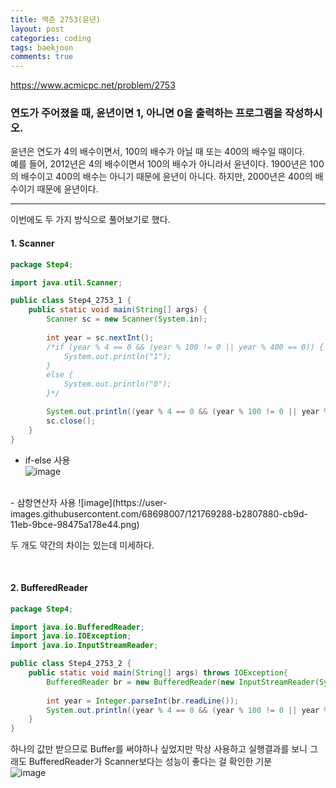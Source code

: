 ```yaml
---
title: 백준 2753(윤년)
layout: post
categories: coding
tags: baekjoon
comments: true
---
```

<https://www.acmicpc.net/problem/2753>
### 연도가 주어졌을 때, 윤년이면 1, 아니면 0을 출력하는 프로그램을 작성하시오.
윤년은 연도가 4의 배수이면서, 100의 배수가 아닐 때 또는 400의 배수일 때이다.    
예를 들어, 2012년은 4의 배수이면서 100의 배수가 아니라서 윤년이다. 1900년은 100의 배수이고 400의 배수는 아니기 때문에 윤년이 아니다. 하지만, 2000년은 400의 배수이기 때문에 윤년이다.    
<hr>

이번에도 두 가지 방식으로 풀어보기로 했다.
#### 1. Scanner
```java
package Step4;

import java.util.Scanner;

public class Step4_2753_1 {
    public static void main(String[] args) {
        Scanner sc = new Scanner(System.in);
        
        int year = sc.nextInt();
        /*if (year % 4 == 0 && (year % 100 != 0 || year % 400 == 0)) {
            System.out.println("1");
        }
        else {
            System.out.println("0");
        }*/

        System.out.println((year % 4 == 0 && (year % 100 != 0 || year % 400 == 0)) ? 1 : 0);
        sc.close();
    }
}
```

- if-else 사용    
![image](https://user-images.githubusercontent.com/68698007/121769260-8b29ab80-cb9d-11eb-9a15-4c7eb073447a.png)
<br>    
- 삼항연산자 사용    
![image](https://user-images.githubusercontent.com/68698007/121769288-b2807880-cb9d-11eb-9bce-98475a178e44.png)
    
두 개도 약간의 차이는 있는데 미세하다.    

<br>

#### 2. BufferedReader

```java
package Step4;

import java.io.BufferedReader;
import java.io.IOException;
import java.io.InputStreamReader;

public class Step4_2753_2 {
    public static void main(String[] args) throws IOException{
        BufferedReader br = new BufferedReader(new InputStreamReader(System.in));
        
        int year = Integer.parseInt(br.readLine());
        System.out.println((year % 4 == 0 && (year % 100 != 0 || year % 400 == 0)) ? 1 : 0);
    }
}
```    
하나의 값만 받으므로 Buffer를 써야하나 싶었지만 막상 사용하고 실행결과를 보니 그래도 BufferedReader가 Scanner보다는 성능이 좋다는 걸 확인한 기분    
![image](https://user-images.githubusercontent.com/68698007/121769348-1c991d80-cb9e-11eb-9fe8-a0156aa4b90a.png)
    
